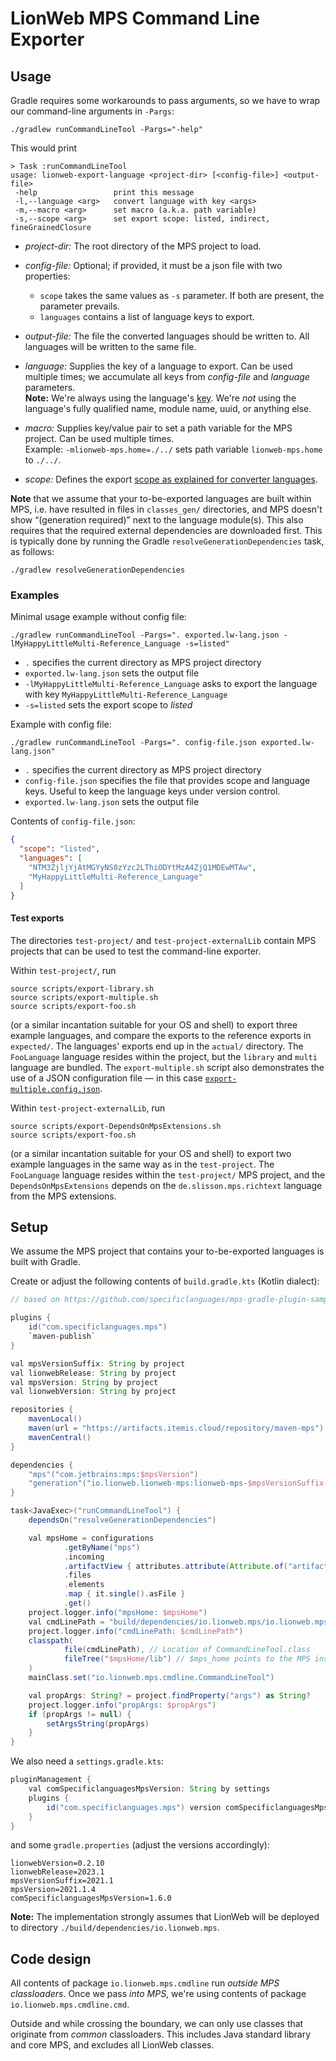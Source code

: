 # LionWeb MPS Command Line Exporter

## Usage
Gradle requires some workarounds to pass arguments, so we have to wrap our command-line arguments in `-Pargs`:

```shell
./gradlew runCommandLineTool -Pargs="-help"
```

This would print

```
> Task :runCommandLineTool
usage: lionweb-export-language <project-dir> [<config-file>] <output-file>
 -help                 print this message
 -l,--language <arg>   convert language with key <args>
 -m,--macro <arg>      set macro (a.k.a. path variable)
 -s,--scope <arg>      set export scope: listed, indirect, fineGrainedClosure
```

* _project-dir:_ The root directory of the MPS project to load.

* _config-file:_ Optional; if provided, it must be a json file with two properties:
  * `scope` takes the same values as `-s` parameter. If both are present, the parameter prevails.
  * `languages` contains a list of language keys to export.

* _output-file:_ The file the converted languages should be written to.
  All languages will be written to the same file.

* _language:_ Supplies the key of a language to export.
  Can be used multiple times; we accumulate all keys from _config-file_ and _language_ parameters.  
  **Note:** We're always using the language's [key](../../docs/reference/structure-extensions.adoc#custom-keys).
  We're _not_ using the language's fully qualified name, module name, uuid, or anything else.

* _macro:_ Supplies key/value pair to set a path variable for the MPS project.
  Can be used multiple times.  
  Example: `-mlionweb-mps.home=./../` sets path variable `lionweb-mps.home` to `./../`.

* _scope:_ Defines the export [scope as explained for converter languages](../../docs/reference/converter-lang.adoc#language-json-export).

**Note** that we assume that your to-be-exported languages are built within MPS, i.e. have resulted in files in `classes_gen/` directories, and MPS doesn't show “(generation required)” next to the language module(s).
This also requires that the required external dependencies are downloaded first.
This is typically done by running the Gradle `resolveGenerationDependencies` task, as follows:

```shell
./gradlew resolveGenerationDependencies
```

### Examples

Minimal usage example without config file:

```shell
./gradlew runCommandLineTool -Pargs=". exported.lw-lang.json -lMyHappyLittleMulti-Reference_Language -s=listed"
```
* `.` specifies the current directory as MPS project directory
* `exported.lw-lang.json` sets the output file
* `-lMyHappyLittleMulti-Reference_Language` asks to export the language with key `MyHappyLittleMulti-Reference_Language`
* `-s=listed` sets the export scope to _listed_

Example with config file:

```shell
./gradlew runCommandLineTool -Pargs=". config-file.json exported.lw-lang.json"
```
* `.` specifies the current directory as MPS project directory
* `config-file.json` specifies the file that provides scope and language keys.
  Useful to keep the language keys under version control.
* `exported.lw-lang.json` sets the output file

Contents of `config-file.json`:

```json
{
  "scope": "listed",
  "languages": [
    "NTM3ZjljYjAtMGYyNS0zYzc2LThiODYtMzA4ZjQ1MDEwMTAw",
    "MyHappyLittleMulti-Reference_Language"
  ]
}
```

#### Test exports

The directories `test-project/` and `test-project-externalLib` contain MPS projects that can be used to test the command-line exporter.

Within `test-project/`, run

```shell
source scripts/export-library.sh
source scripts/export-multiple.sh
source scripts/export-foo.sh
```

(or a similar incantation suitable for your OS and shell) to export three example languages, and compare the exports to the reference exports in `expected/`.
The languages' exports end up in the `actual/` directory.
The `FooLanguage` language resides within the project, but the `library` and `multi` language are bundled.
The `export-multiple.sh` script also demonstrates the use of a JSON configuration file — in this case [`export-multiple.config.json`](../../test-project/export-multiple.config.json).

Within `test-project-externalLib`, run

```shell
source scripts/export-DependsOnMpsExtensions.sh
source scripts/export-foo.sh
```

(or a similar incantation suitable for your OS and shell) to export two example languages in the same way as in the `test-project`.
The `FooLanguage` language resides within the `test-project/` MPS project, and the `DependsOnMpsExtensions` depends on the `de.slisson.mps.richtext` language from the MPS extensions.


## Setup

We assume the MPS project that contains your to-be-exported languages is built with Gradle.

Create or adjust the following contents of `build.gradle.kts` (Kotlin dialect):

```gradle
// based on https://github.com/specificlanguages/mps-gradle-plugin-sample

plugins {
    id("com.specificlanguages.mps")
    `maven-publish`
}

val mpsVersionSuffix: String by project
val lionwebRelease: String by project
val mpsVersion: String by project
val lionwebVersion: String by project

repositories {
    mavenLocal()
    maven(url = "https://artifacts.itemis.cloud/repository/maven-mps")
    mavenCentral()
}

dependencies {
    "mps"("com.jetbrains:mps:$mpsVersion")
    "generation"("io.lionweb.lionweb-mps:lionweb-mps-$mpsVersionSuffix-lw$lionwebRelease:$lionwebVersion")
}

task<JavaExec>("runCommandLineTool") {
    dependsOn("resolveGenerationDependencies")

    val mpsHome = configurations
            .getByName("mps")
            .incoming
            .artifactView { attributes.attribute(Attribute.of("artifactType", String::class.java), "unzipped-mps-distribution") }
            .files
            .elements
            .map { it.single().asFile }
            .get()
    project.logger.info("mpsHome: $mpsHome")
    val cmdLinePath = "build/dependencies/io.lionweb.mps/io.lionweb.mps.cmdline/languages/lionweb-mps.cmdline/io.lionweb.mps.cmdline.jar"
    project.logger.info("cmdLinePath: $cmdLinePath")
    classpath(
            file(cmdLinePath), // Location of CommandLineTool.class
            fileTree("$mpsHome/lib") // $mps_home points to the MPS installation
    )
    mainClass.set("io.lionweb.mps.cmdline.CommandLineTool")

    val propArgs: String? = project.findProperty("args") as String?
    project.logger.info("propArgs: $propArgs")
    if (propArgs != null) {
        setArgsString(propArgs)
    }
}
```

We also need a `settings.gradle.kts`:
```gradle
pluginManagement {
    val comSpecificlanguagesMpsVersion: String by settings
    plugins {
        id("com.specificlanguages.mps") version comSpecificlanguagesMpsVersion
    }
}
```

and some `gradle.properties` (adjust the versions accordingly):
```properties
lionwebVersion=0.2.10
lionwebRelease=2023.1
mpsVersionSuffix=2021.1
mpsVersion=2021.1.4
comSpecificlanguagesMpsVersion=1.6.0
```

**Note:** The implementation strongly assumes that LionWeb will be deployed to directory `./build/dependencies/io.lionweb.mps`.


## Code design

All contents of package `io.lionweb.mps.cmdline` run _outside MPS classloaders_.
Once we pass _into MPS_, we're using contents of package `io.lionweb.mps.cmdline.cmd`.

Outside and while crossing the boundary, we can only use classes that originate from _common_ classloaders.
This includes Java standard library and core MPS, and excludes all LionWeb classes.
